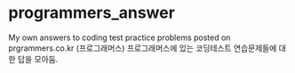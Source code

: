 # programmers_answer
My own answers to coding test practice problems posted on prgrammers.co.kr (프로그래머스)
프로그래머스에 있는 코딩테스트 연습문제들에 대한 답을 모아둠.
